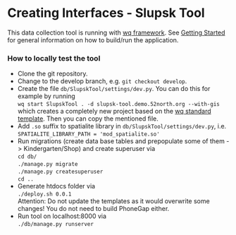  Creating Interfaces - Slupsk Tool
=========================================

This data collection tool is running with [wq framework]. See [Getting Started] for general information on how to build/run the application.

### How to locally test the tool

* Clone the git repository.
* Change to the develop branch, e.g. `git checkout develop`.
* Create the file `db/SlupskTool/settings/dev.py`.
  You can do this for example by running  
  `wq start SlupskTool . -d slupsk-tool.demo.52north.org --with-gis`  
  which creates a completely new project based on the [wq standard template]. Then you can copy the mentioned file.
* Add `.so` suffix to spatialite library in `db/SlupskTool/settings/dev.py`, i.e.  
  `SPATIALITE_LIBRARY_PATH = 'mod_spatialite.so'`
* Run migrations (create data base tables and prepopulate some of them -> Kindergarten/Shop) and create superuser via   
  `cd db/`   
  `./manage.py migrate`  
  `./manage.py createsuperuser`  
  `cd ..`
* Generate htdocs folder via  
  `./deploy.sh 0.0.1`  
  Attention: Do not update the templates as it would overwrite some changes! You do not need to build PhoneGap either.
* Run tool on localhost:8000 via  
  `./db/manage.py runserver`


[wq framework]: http://wq.io/
[Getting Started]: https://wq.io/docs/setup
[wq standard template]: https://github.com/wq/wq-django-template
